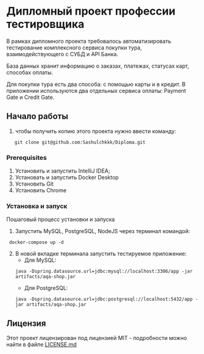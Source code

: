 # Дипломный проект профессии тестировщика

В рамках дипломного проекта требовалось автоматизировать тестирование комплексного сервиса покупки тура, взаимодействующего с СУБД и API Банка.

База данных хранит информацию о заказах, платежах, статусах карт, способах оплаты.

Для покупки тура есть два способа: с помощью карты и в кредит. В приложении используются два отдельных сервиса оплаты: Payment Gate и Credit Gate.

## Начало работы

1. чтобы получить копию этого проекта нужно ввести команду:
```
   git clone git@github.com:Sashulchkkk/Diploma.git
```

### Prerequisites
1. Установить и запустить IntelliJ IDEA;
2. Установать и запустить Docker Desktop
3. Установить Git
4. Установить Chrome

### Установка и запуск

Пошаговый процесс установки и запуска

1. Запустить MySQL, PostgreSQL, NodeJS через терминал командой:
```
 docker-compose up -d
```
2. В новой вкладке терминала запустить тестируемое приложение:
   * Для MySQL: 
   ```
   java -Dspring.datasource.url=jdbc:mysql://localhost:3306/app -jar artifacts/aqa-shop.jar
   ```
   * Для PostgreSQL: 
   ```
   java -Dspring.datasource.url=jdbc:postgresql://localhost:5432/app -jar artifacts/aqa-shop.jar
   ```

## Лицензия

Этот проект лицензирован под лицензией MIT - подробности можно найти в файле [LICENSE.md](LICENSE.md)
